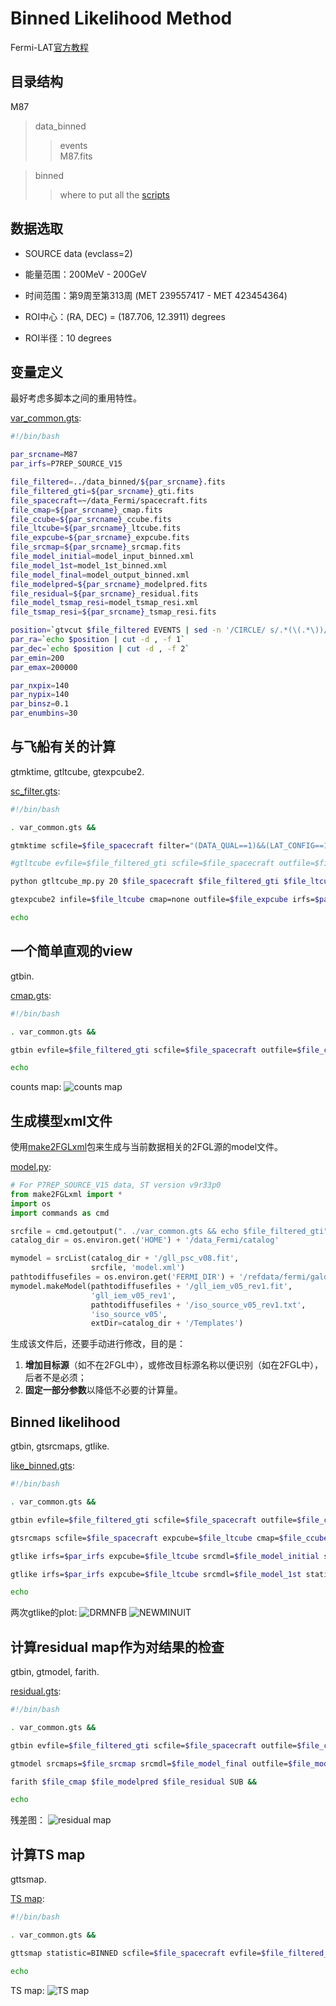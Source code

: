 # Binned Likelihood Method

Fermi-LAT[官方教程](http://fermi.gsfc.nasa.gov/ssc/data/analysis/scitools/binned_likelihood_tutorial.html)

## 目录结构

M87

>data_binned  
>>events  
>>M87.fits

>binned  
>>where to put all the [scripts](binned/)  


## 数据选取

* SOURCE data (evclass=2)

* 能量范围：200MeV - 200GeV

* 时间范围：第9周至第313周 (MET 239557417 - MET 423454364)

* ROI中心：(RA, DEC) = (187.706, 12.3911) degrees

* ROI半径：10 degrees


## 变量定义

最好考虑多脚本之间的重用特性。

[var_common.gts](binned/var_common.gts):
```bash
#!/bin/bash

par_srcname=M87
par_irfs=P7REP_SOURCE_V15

file_filtered=../data_binned/${par_srcname}.fits
file_filtered_gti=${par_srcname}_gti.fits
file_spacecraft=~/data_Fermi/spacecraft.fits
file_cmap=${par_srcname}_cmap.fits
file_ccube=${par_srcname}_ccube.fits
file_ltcube=${par_srcname}_ltcube.fits
file_expcube=${par_srcname}_expcube.fits
file_srcmap=${par_srcname}_srcmap.fits
file_model_initial=model_input_binned.xml
file_model_1st=model_1st_binned.xml
file_model_final=model_output_binned.xml
file_modelpred=${par_srcname}_modelpred.fits
file_residual=${par_srcname}_residual.fits
file_model_tsmap_resi=model_tsmap_resi.xml
file_tsmap_resi=${par_srcname}_tsmap_resi.fits

position=`gtvcut $file_filtered EVENTS | sed -n '/CIRCLE/ s/.*(\(.*\))/\1/p'`
par_ra=`echo $position | cut -d , -f 1` 
par_dec=`echo $position | cut -d , -f 2`
par_emin=200
par_emax=200000

par_nxpix=140
par_nypix=140
par_binsz=0.1
par_enumbins=30
```

## 与飞船有关的计算

gtmktime, gtltcube, gtexpcube2.

[sc_filter.gts](binned/sc_filter.gts):
```bash
#!/bin/bash

. var_common.gts &&

gtmktime scfile=$file_spacecraft filter="(DATA_QUAL==1)&&(LAT_CONFIG==1)&&ABS(ROCK_ANGLE)<52" roicut=yes evfile=$file_filtered outfile=$file_filtered_gti &&

#gtltcube evfile=$file_filtered_gti scfile=$file_spacecraft outfile=$file_ltcube dcostheta=0.025 binsz=1 &&

python gtltcube_mp.py 20 $file_spacecraft $file_filtered_gti $file_ltcube --zmax 100 &&

gtexpcube2 infile=$file_ltcube cmap=none outfile=$file_expcube irfs=$par_irfs nxpix=400 nypix=400 binsz=0.2 coordsys=CEL xref=$par_ra yref=$par_dec axisrot=0 proj=AIT ebinalg=LOG emin=$par_emin emax=$par_emax enumbins=$par_enumbins ebinfile=none &&

echo
```

## 一个简单直观的view

gtbin.

[cmap.gts](binned/cmap.gts):
```bash
#!/bin/bash

. var_common.gts &&

gtbin evfile=$file_filtered_gti scfile=$file_spacecraft outfile=$file_cmap algorithm=CMAP nxpix=200 nypix=200 binsz=0.1 coordsys=CEL xref=$par_ra yref=$par_dec axisrot=0 proj=AIT &&

echo
```

counts map:
![counts map](binned/M87_cmap.png)


## 生成模型xml文件

使用[make2FGLxml](http://fermi.gsfc.nasa.gov/ssc/data/analysis/user/)包来生成与当前数据相关的2FGL源的model文件。

[model.py](binned/model.py):
```python
# For P7REP_SOURCE_V15 data, ST version v9r33p0
from make2FGLxml import *
import os
import commands as cmd

srcfile = cmd.getoutput(". ./var_common.gts && echo $file_filtered_gti")
catalog_dir = os.environ.get('HOME') + '/data_Fermi/catalog'

mymodel = srcList(catalog_dir + '/gll_psc_v08.fit',
                  srcfile, 'model.xml')
pathtodiffusefiles = os.environ.get('FERMI_DIR') + '/refdata/fermi/galdiffuse'
mymodel.makeModel(pathtodiffusefiles + '/gll_iem_v05_rev1.fit',
                  'gll_iem_v05_rev1',
                  pathtodiffusefiles + '/iso_source_v05_rev1.txt',
                  'iso_source_v05',
                  extDir=catalog_dir + '/Templates')
```

生成该文件后，还要手动进行修改，目的是：  
1. **增加目标源**（如不在2FGL中），或修改目标源名称以便识别（如在2FGL中），后者不是必须；  
2. **固定一部分参数**以降低不必要的计算量。

## Binned likelihood

gtbin, gtsrcmaps, gtlike.

[like_binned.gts](binned/like_binned.gts):
```bash
#!/bin/bash

. var_common.gts &&

gtbin evfile=$file_filtered_gti scfile=$file_spacecraft outfile=$file_ccube algorithm=CCUBE ebinalg=LOG emin=$par_emin emax=$par_emax enumbins=$par_enumbins nxpix=$par_nxpix nypix=$par_nypix binsz=$par_binsz coordsys=CEL xref=$par_ra yref=$par_dec axisrot=0 proj=AIT &&

gtsrcmaps scfile=$file_spacecraft expcube=$file_ltcube cmap=$file_ccube srcmdl=$file_model_initial bexpmap=$file_expcube outfile=$file_srcmap irfs=$par_irfs ptsrc=no &&

gtlike irfs=$par_irfs expcube=$file_ltcube srcmdl=$file_model_initial statistic=BINNED optimizer=DRMNFB evfile=$file_filtered_gti scfile=$file_spacecraft cmap=$file_srcmap bexpmap=$file_expcube sfile=$file_model_1st results=result_1st.dat plot=yes &&

gtlike irfs=$par_irfs expcube=$file_ltcube srcmdl=$file_model_1st statistic=BINNED optimizer=NEWMINUIT evfile=$file_filtered_gti scfile=$file_spacecraft cmap=$file_srcmap bexpmap=$file_expcube sfile=$file_model_final results=result_final.dat plot=yes &&

echo
```

两次gtlike的plot:
![DRMNFB](binned/M87_binned_DRMNFB.png)
![NEWMINUIT](binned/M87_binned_NEWMINUIT.png)

## 计算residual map作为对结果的检查

gtbin, gtmodel, farith.

[residual.gts](binned/residual.gts):
```bash
#!/bin/bash

. var_common.gts &&

gtbin evfile=$file_filtered_gti scfile=$file_spacecraft outfile=$file_cmap algorithm=CMAP nxpix=$par_nxpix nypix=$par_nypix binsz=$par_binsz coordsys=CEL xref=$par_ra yref=$par_dec axisrot=0 proj=AIT &&

gtmodel srcmaps=$file_srcmap srcmdl=$file_model_final outfile=$file_modelpred irfs=$par_irfs expcube=$file_ltcube bexpmap=$file_expcube &&

farith $file_cmap $file_modelpred $file_residual SUB &&

echo
```

残差图：
![residual map](binned/M87_residual.png)


## 计算TS map

gttsmap.

[TS map](binned/tsmap.gts):
```bash
#!/bin/bash

. var_common.gts &&

gttsmap statistic=BINNED scfile=$file_spacecraft evfile=$file_filtered_gti cmap=$file_ccube bexpmap=$file_expcube expcube=$file_ltcube srcmdl=$file_model_tsmap_resi irfs=$par_irfs optimizer=NEWMINUIT outfile=$file_tsmap_resi nxpix=$par_nxpix nypix=$par_nypix binsz=$par_binsz coordsys=CEL xref=$par_ra yref=$par_dec proj=AIT &&

echo
```

TS map:
![TS map](binned/M87_tsmap_binned.png)
